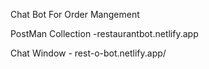 Chat Bot For Order Mangement

PostMan Collection -restaurantbot.netlify.app

Chat Window - rest-o-bot.netlify.app/
